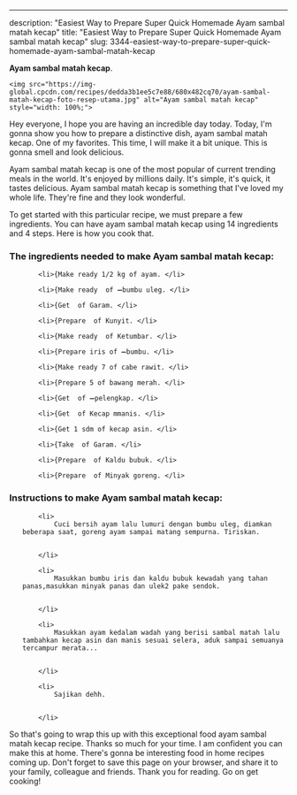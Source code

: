 ---
description: "Easiest Way to Prepare Super Quick Homemade Ayam sambal matah kecap"
title: "Easiest Way to Prepare Super Quick Homemade Ayam sambal matah kecap"
slug: 3344-easiest-way-to-prepare-super-quick-homemade-ayam-sambal-matah-kecap

<p>
	<strong>Ayam sambal matah kecap</strong>. 
	
</p>
<p>
	
	<img src="https://img-global.cpcdn.com/recipes/dedda3b1ee5c7e88/680x482cq70/ayam-sambal-matah-kecap-foto-resep-utama.jpg" alt="Ayam sambal matah kecap" style="width: 100%;">
	
	
</p>
<p>
	Hey everyone, I hope you are having an incredible day today. Today, I'm gonna show you how to prepare a distinctive dish, ayam sambal matah kecap. One of my favorites. This time, I will make it a bit unique. This is gonna smell and look delicious.
</p>
	
<p>
	Ayam sambal matah kecap is one of the most popular of current trending meals in the world. It's enjoyed by millions daily. It's simple, it's quick, it tastes delicious. Ayam sambal matah kecap is something that I've loved my whole life. They're fine and they look wonderful.
</p>
<p>
	
</p>

<p>
To get started with this particular recipe, we must prepare a few ingredients. You can have ayam sambal matah kecap using 14 ingredients and 4 steps. Here is how you cook that.
</p>

<h3>The ingredients needed to make Ayam sambal matah kecap:</h3>

<ol>
	
		<li>{Make ready 1/2 kg of ayam. </li>
	
		<li>{Make ready  of ➖bumbu uleg. </li>
	
		<li>{Get  of Garam. </li>
	
		<li>{Prepare  of Kunyit. </li>
	
		<li>{Make ready  of Ketumbar. </li>
	
		<li>{Prepare iris of ➖bumbu. </li>
	
		<li>{Make ready 7 of cabe rawit. </li>
	
		<li>{Prepare 5 of bawang merah. </li>
	
		<li>{Get  of ➖pelengkap. </li>
	
		<li>{Get  of Kecap mmanis. </li>
	
		<li>{Get 1 sdm of kecap asin. </li>
	
		<li>{Take  of Garam. </li>
	
		<li>{Prepare  of Kaldu bubuk. </li>
	
		<li>{Prepare  of Minyak goreng. </li>
	
</ol>
<p>
	
</p>

<h3>Instructions to make Ayam sambal matah kecap:</h3>

<ol>
	
		<li>
			Cuci bersih ayam lalu lumuri dengan bumbu uleg, diamkan beberapa saat, goreng ayam sampai matang sempurna. Tiriskan.
			
			
		</li>
	
		<li>
			Masukkan bumbu iris dan kaldu bubuk kewadah yang tahan panas,masukkan minyak panas dan ulek2 pake sendok.
			
			
		</li>
	
		<li>
			Masukkan ayam kedalam wadah yang berisi sambal matah lalu tambahkan kecap asin dan manis sesuai selera, aduk sampai semuanya tercampur merata...
			
			
		</li>
	
		<li>
			Sajikan dehh.
			
			
		</li>
	
</ol>

<p>
	
</p>

<p>
	So that's going to wrap this up with this exceptional food ayam sambal matah kecap recipe. Thanks so much for your time. I am confident you can make this at home. There's gonna be interesting food in home recipes coming up. Don't forget to save this page on your browser, and share it to your family, colleague and friends. Thank you for reading. Go on get cooking!
</p>
